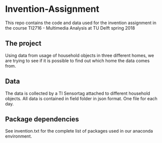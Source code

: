 # Invention-Assignment
This repo contains the code and data used for the invention assignment in the course TI2716 - Multimedia Analysis at TU Delft spring 2018

## The project
Using data from usage of household objects in three different homes, we are trying to see if it is possible to find out which home the data comes from.

## Data
The data is collected by a TI Sensortag attached to different household objects. All data is contained in field folder in json format. One file for each day.

## Package dependencies
See invention.txt for the complete list of packages used in our anaconda environment.
